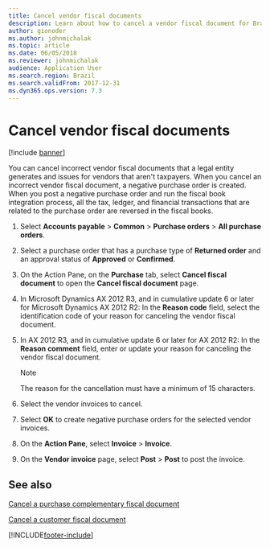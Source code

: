 ```yaml
---
title: Cancel vendor fiscal documents
description: Learn about how to cancel a vendor fiscal document for Brazil, which creates negative purchase orders and run the fiscal book integration process.
author: gionoder
ms.author: johnmichalak
ms.topic: article
ms.date: 06/05/2018
ms.reviewer: johnmichalak
audience: Application User
ms.search.region: Brazil
ms.search.validFrom: 2017-12-31
ms.dyn365.ops.version: 7.3
---
```


# Cancel vendor fiscal documents
[!include [banner](../../includes/banner.md)]

You can cancel incorrect vendor fiscal documents that a legal entity generates and issues for vendors that aren't taxpayers. When you cancel an incorrect vendor fiscal document, a negative purchase order is created. When you post a negative purchase order and run the fiscal book integration process, all the tax, ledger, and financial transactions that are related to the purchase order are reversed in the fiscal books.

1. Select **Accounts payable** \> **Common** \> **Purchase orders** \> **All purchase orders**.
2. Select a purchase order that has a purchase type of **Returned order** and an approval status of **Approved** or **Confirmed**.
3. On the Action Pane, on the **Purchase** tab, select **Cancel fiscal document** to open the **Cancel fiscal document** page.
4. In Microsoft Dynamics AX 2012 R3, and in cumulative update 6 or later for Microsoft Dynamics AX 2012 R2: In the **Reason code** field, select the identification code of your reason for canceling the vendor fiscal document.
5. In AX 2012 R3, and in cumulative update 6 or later for AX 2012 R2: In the **Reason comment** field, enter or update your reason for canceling the vendor fiscal document.

    > [!NOTE]
    > The reason for the cancellation must have a minimum of 15 characters.

6. Select the vendor invoices to cancel.
7. Select **OK** to create negative purchase orders for the selected vendor invoices.
8. On the **Action Pane**, select **Invoice** \> **Invoice**.
9. On the **Vendor invoice** page, select **Post** \> **Post** to post the invoice.

## See also

[Cancel a purchase complementary fiscal document](/dynamicsax-2012/appuser-itpro/bra-cancel-a-purchase-complementary-fiscal-document)

[Cancel a customer fiscal document](/dynamicsax-2012/appuser-itpro/bra-cancel-a-customer-fiscal-document)


[!INCLUDE[footer-include](../../../includes/footer-banner.md)]
